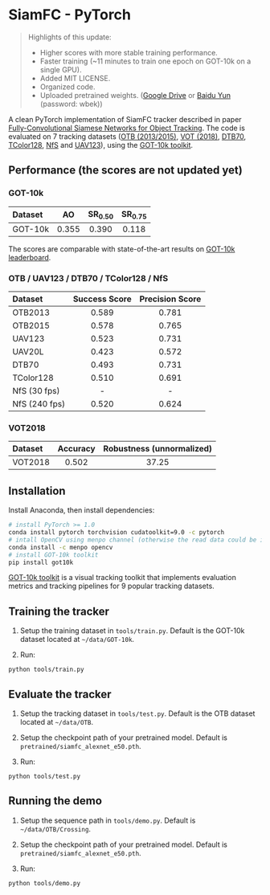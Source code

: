 # SiamFC - PyTorch

> Highlights of this update:
> - Higher scores with more stable training performance.
> - Faster training (~11 minutes to train one epoch on GOT-10k on a single GPU).
> - Added MIT LICENSE.
> - Organized code.
> - Uploaded pretrained weights. ([Google Drive](https://drive.google.com/file/d/1UdxuBQ1qtisoWYFZxLgMFJ9mJtGVw6n4/view?usp=sharing) or [Baidu Yun](https://pan.baidu.com/s/1MTVXylPrSqpqmVD4iBwbpg) (password: wbek))

A clean PyTorch implementation of SiamFC tracker described in paper [Fully-Convolutional Siamese Networks for Object Tracking](https://www.robots.ox.ac.uk/~luca/siamese-fc.html). The code is evaluated on 7 tracking datasets ([OTB (2013/2015)](http://cvlab.hanyang.ac.kr/tracker_benchmark/index.html), [VOT (2018)](http://votchallenge.net), [DTB70](https://github.com/flyers/drone-tracking), [TColor128](http://www.dabi.temple.edu/~hbling/data/TColor-128/TColor-128.html), [NfS](http://ci2cv.net/nfs/index.html) and [UAV123](https://ivul.kaust.edu.sa/Pages/pub-benchmark-simulator-uav.aspx)), using the [GOT-10k toolkit](https://github.com/got-10k/toolkit).

## Performance (the scores are not updated yet)

### GOT-10k

| Dataset | AO    | SR<sub>0.50</sub> | SR<sub>0.75</sub> |
|:------- |:-----:|:-----------------:|:-----------------:|
| GOT-10k | 0.355 | 0.390             | 0.118             |

The scores are comparable with state-of-the-art results on [GOT-10k leaderboard](http://got-10k.aitestunion.com/leaderboard).

### OTB / UAV123 / DTB70 / TColor128 / NfS

| Dataset       | Success Score    | Precision Score |
|:-----------   |:----------------:|:----------------:|
| OTB2013       | 0.589            | 0.781            |
| OTB2015       | 0.578            | 0.765            |
| UAV123        | 0.523            | 0.731            |
| UAV20L        | 0.423            | 0.572            |
| DTB70         | 0.493            | 0.731            |
| TColor128     | 0.510            | 0.691            |
| NfS (30 fps)  | -                | -                |
| NfS (240 fps) | 0.520            | 0.624            |

### VOT2018

| Dataset       | Accuracy    | Robustness (unnormalized) |
|:-----------   |:-----------:|:-------------------------:|
| VOT2018       | 0.502       | 37.25                     |

## Installation

Install Anaconda, then install dependencies:

```bash
# install PyTorch >= 1.0
conda install pytorch torchvision cudatoolkit=9.0 -c pytorch
# intall OpenCV using menpo channel (otherwise the read data could be inaccurate)
conda install -c menpo opencv
# install GOT-10k toolkit
pip install got10k
```

[GOT-10k toolkit](https://github.com/got-10k/toolkit) is a visual tracking toolkit that implements evaluation metrics and tracking pipelines for 9 popular tracking datasets.

## Training the tracker

1. Setup the training dataset in `tools/train.py`. Default is the GOT-10k dataset located at `~/data/GOT-10k`.

2. Run:

```
python tools/train.py
```

## Evaluate the tracker

1. Setup the tracking dataset in `tools/test.py`. Default is the OTB dataset located at `~/data/OTB`.

2. Setup the checkpoint path of your pretrained model. Default is `pretrained/siamfc_alexnet_e50.pth`.

3. Run:

```
python tools/test.py
```

## Running the demo

1. Setup the sequence path in `tools/demo.py`. Default is `~/data/OTB/Crossing`.

2. Setup the checkpoint path of your pretrained model. Default is `pretrained/siamfc_alexnet_e50.pth`.

3. Run:

```
python tools/demo.py
```
